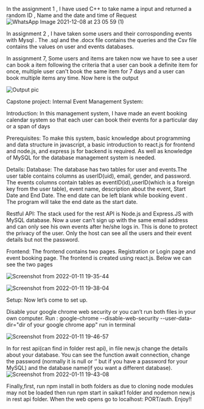 
In the assignment 1 , I have used C++ to take name a input and returned a random ID , Name and the date and time of Request ![WhatsApp Image 2021-12-08 at 23 05 59 (1)](https://user-images.githubusercontent.com/95737916/145256229-deac0b33-ebd2-4732-97b6-15e6c24a2912.jpeg)



In assignment 2 , I have taken some users and their corrosponding events with Mysql . The .sql and the .docx file contains the queries and the Csv file contains the values on user and events databases.

In assignment 7, Some users and items are taken now we have to see a user can book a item following the criteria that a user can book a definite item for once, multiple user can't book the same item for 7 days and a user can book multiple items any time. Now here is the output 

![Output pic](https://user-images.githubusercontent.com/95737916/147390330-86a5d593-0dd5-4792-ad2e-8830222c165b.jpeg)

Capstone project:
Internal Event Management System:

Introduction: In this management system, I have made an event booking calendar system so that each user can book their events for a particular day or a span of days

Prerequisites: To make this system, basic knowledge about programming and data structure in javascript, a basic introduction to react.js for frontend and node.js, and express js for backend is required. As well as knowledge of MySQL for the database management system is needed.

Details:
Database: The database has two tables for user and events.The user table contains columns as userID(uid), email, gender, and password. The events columns contain tables as eventID(id),userID(which is a foreign key from the user table), event name, description about the event, Start Date and End Date. The end date can be left blank while booking event . The program will take the end date as the start date.

Restful API: The stack used for the rest API is Node.js and Express.JS with MySQL database. Now a user can’t sign up with the same email address and can only see his own events after he/she logs in. This is done to protect the privacy of the user. Only the host can see all the users and their event details but not the password.

Frontend: The frontend contains two pages. Registration or Login page and event booking page. The frontend is created using react.js. Below we can see the two pages


![Screenshot from 2022-01-11 19-35-44](https://user-images.githubusercontent.com/95737916/148964263-40380b72-0f23-4944-ac8e-363e31f07b49.png)


![Screenshot from 2022-01-11 19-38-04](https://user-images.githubusercontent.com/95737916/148964272-7982d875-47b4-4a83-ae52-e4f5aec7d8f6.png)






Setup: Now let’s come to set up. 


Disable your google chrome web security or you can’t run both files in your own computer.
Run : google-chrome --disable-web-security --user-data-dir="dir of your google chrome app" run in terminal

![Screenshot from 2022-01-11 19-46-57](https://user-images.githubusercontent.com/95737916/148964079-9ca743b7-24d2-4cdc-ba0a-bca6dc0a1bb1.png)


In for rest api(can find in folder rest api), in file new.js change the details about your database.
You can see the function await connection, change the password (normally it is null or ‘’ but if you have a password for your MySQL) and the database name(if you want a different database).
![Screenshot from 2022-01-11 19-43-08](https://user-images.githubusercontent.com/95737916/148964243-1d25c6eb-0037-467a-958e-f763d7137bad.png)


Finally,first, run npm install in both folders as due to cloning node modules may not be loaded then run npm start in saikat1 folder and nodemon new.js in rest api folder. When the web opens go to localhost: PORT/auth.
					Enjoy!!
